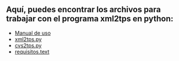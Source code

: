 ## Aquí, puedes encontrar los archivos para trabajar con el programa xml2tps en python:
- [Manual de uso](/XML2TPS/Spanish/Python/ManualDeUso.md)
- [xml2tps.py](/XML2TPS/Spanish/Python/xml2tps.py)
- [cvs2tps.py](/XML2TPS/Spanish/Python/csv2tps.py)
- [requisitos.text](/XML2TPS/Spanish/Python/requisitos.text) 
